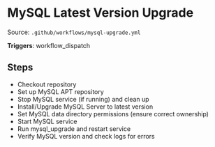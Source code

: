 # MySQL Latest Version Upgrade

Source: `.github/workflows/mysql-upgrade.yml`

**Triggers**: workflow_dispatch

## Steps
- Checkout repository
- Set up MySQL APT repository
- Stop MySQL service (if running) and clean up
- Install/Upgrade MySQL Server to latest version
- Set MySQL data directory permissions (ensure correct ownership)
- Start MySQL service
- Run mysql_upgrade and restart service
- Verify MySQL version and check logs for errors

